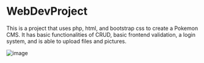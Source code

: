 # WebDevProject
This is a project that uses php, html, and bootstrap css to create a Pokemon CMS. It has basic functionalities of CRUD, basic frontend validation, a login system, and is able to upload files and pictures.

![image](https://github.com/DeoDurant/WebDevProject/assets/83045996/613924aa-5976-4e4a-987c-63b02747b794)
